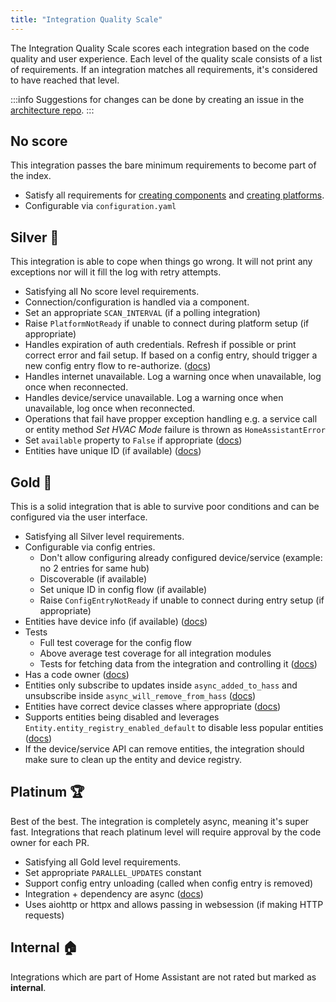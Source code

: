 ```yaml
---
title: "Integration Quality Scale"
---
```


The Integration Quality Scale scores each integration based on the code quality and user experience. Each level of the quality scale consists of a list of requirements. If an integration matches all requirements, it's considered to have reached that level.

:::info
Suggestions for changes can be done by creating an issue in the [architecture repo](https://github.com/home-assistant/architecture/issues/).
:::

## No score

This integration passes the bare minimum requirements to become part of the index.

- Satisfy all requirements for [creating components](creating_component_code_review.md) and [creating platforms](creating_platform_code_review.md).
- Configurable via `configuration.yaml`

## Silver 🥈

This integration is able to cope when things go wrong. It will not print any exceptions nor will it fill the log with retry attempts.

- Satisfying all No score level requirements.
- Connection/configuration is handled via a component.
- Set an appropriate `SCAN_INTERVAL` (if a polling integration)
- Raise `PlatformNotReady` if unable to connect during platform setup (if appropriate)
- Handles expiration of auth credentials. Refresh if possible or print correct error and fail setup. If based on a config entry, should trigger a new config entry flow to re-authorize.  ([docs](config_entries_config_flow_handler.md#reauthentication))
- Handles internet unavailable. Log a warning once when unavailable, log once when reconnected.
- Handles device/service unavailable. Log a warning once when unavailable, log once when reconnected.
- Operations that fail have propper exception handling e.g. a service call or entity method *Set HVAC Mode* failure is thrown as `HomeAssistantError`
- Set `available` property to `False` if appropriate ([docs](core/entity.md#generic-properties))
- Entities have unique ID (if available) ([docs](entity_registry_index.md#unique-id-requirements))

## Gold 🥇

This is a solid integration that is able to survive poor conditions and can be configured via the user interface.

- Satisfying all Silver level requirements.
- Configurable via config entries.
  - Don't allow configuring already configured device/service (example: no 2 entries for same hub)
  - Discoverable (if available)
  - Set unique ID in config flow (if available)
  - Raise `ConfigEntryNotReady` if unable to connect during entry setup (if appropriate)
- Entities have device info (if available) ([docs](device_registry_index.md#defining-devices))
- Tests
  - Full test coverage for the config flow
  - Above average test coverage for all integration modules
  - Tests for fetching data from the integration and controlling it ([docs](development_testing.md))
- Has a code owner ([docs](creating_integration_manifest.md#code-owners))
- Entities only subscribe to updates inside `async_added_to_hass` and unsubscribe inside `async_will_remove_from_hass` ([docs](core/entity.md#lifecycle-hooks))
- Entities have correct device classes where appropriate ([docs](core/entity.md#generic-properties))
- Supports entities being disabled and leverages `Entity.entity_registry_enabled_default` to disable less popular entities ([docs](core/entity.md#advanced-properties))
- If the device/service API can remove entities, the integration should make sure to clean up the entity and device registry.

## Platinum 🏆

Best of the best. The integration is completely async, meaning it's super fast. Integrations that reach platinum level will require approval by the code owner for each PR.

- Satisfying all Gold level requirements.
- Set appropriate `PARALLEL_UPDATES` constant
- Support config entry unloading (called when config entry is removed)
- Integration + dependency are async ([docs](asyncio_working_with_async.md))
- Uses aiohttp or httpx and allows passing in websession (if making HTTP requests)

## Internal 🏠

Integrations which are part of Home Assistant are not rated but marked as **internal**.
